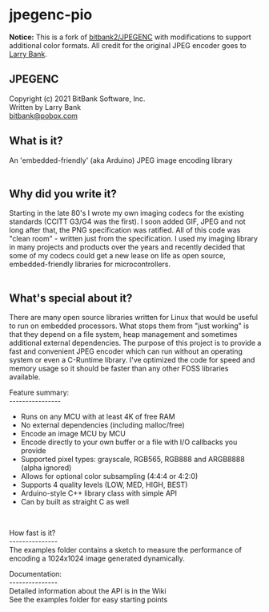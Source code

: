 # jpegenc-pio
**Notice:** This is a fork of [bitbank2/JPEGENC](https://github.com/bitbank2/JPEGENC) with modifications to support additional color formats.
All credit for the original JPEG encoder goes to [Larry Bank](https://github.com/bitbank2).

JPEGENC
-------
Copyright (c) 2021 BitBank Software, Inc.<br>
Written by Larry Bank<br>
bitbank@pobox.com<br>

What is it?
------------
An 'embedded-friendly' (aka Arduino) JPEG image encoding library<br>
<br>

Why did you write it?
---------------------
Starting in the late 80's I wrote my own imaging codecs for the existing standards (CCITT G3/G4 was the first). I soon added GIF, JPEG and not long after that, the PNG specification was ratified. All of this code was "clean room" - written just from the specification. I used my imaging library in many projects and products over the years and recently decided that some of my codecs could get a new lease on life as open source, embedded-friendly libraries for microcontrollers.<br>
<br>

What's special about it?<br>
------------------------
There are many open source libraries written for Linux that would be useful to run on embedded processors. What stops them from "just working" is that they depend on a file system, heap management and sometimes additional external dependencies. The purpose of this project is to provide a fast and convenient JPEG encoder which can run without an operating system or even a C-Runtime library. I've optimized the code for speed and memory usage so it should be faster than any other FOSS libraries available.<br>

Feature summary:<br>
----------------<br>
- Runs on any MCU with at least 4K of free RAM<br>
- No external dependencies (including malloc/free)<br>
- Encode an image MCU by MCU<br>
- Encode directly to your own buffer or a file with I/O callbacks you provide<br>
- Supported pixel types: grayscale, RGB565, RGB888 and ARGB8888 (alpha ignored)<br>
- Allows for optional color subsampling (4:4:4 or 4:2:0)<br>
- Supports 4 quality levels (LOW, MED, HIGH, BEST)
- Arduino-style C++ library class with simple API<br>
- Can by built as straight C as well<br>
<br>

How fast is it?<br>
---------------<br>
The examples folder contains a sketch to measure the performance of encoding a 1024x1024 image generated dynamically.<br>

Documentation:<br>
---------------<br>
Detailed information about the API is in the Wiki<br>
See the examples folder for easy starting points<br>
<br>
